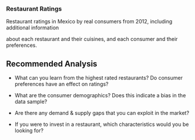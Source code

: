 ### Restaurant Ratings

Restaurant ratings in Mexico by real consumers from 2012, including additional information

about each restaurant and their cuisines, and each consumer and their preferences.

## Recommended Analysis

* What can you learn from the highest rated restaurants? Do consumer preferences have an 
effect on ratings?

* What are the consumer demographics? Does this indicate a bias in the data sample?

* Are there any demand & supply gaps that you can exploit in the market?

* If you were to invest in a restaurant, which characteristics would you be looking for?
